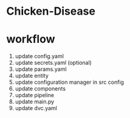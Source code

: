 # Chicken-Disease

# workflow

1. update config.yaml
2. update secrets.yaml (optional)
3. update params.yaml
4. update entity
5. update configuration manager in src config
6. update components
7. update pipeline
8. update main.py
9. update dvc.yaml
